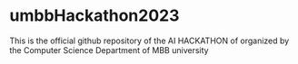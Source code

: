 # umbbHackathon2023
This is the official github repository of the  AI HACKATHON of organized by the Computer Science Department of MBB university
